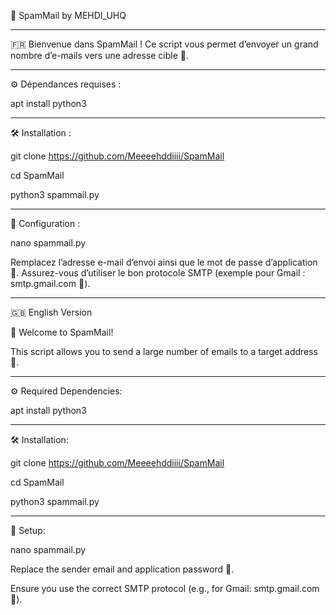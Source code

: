 🚀 SpamMail by MEHDI_UHQ

************************************************************************************************************************************

🇫🇷 Bienvenue dans SpamMail !
Ce script vous permet d’envoyer un grand nombre d’e-mails vers une adresse cible 📩.

************************************************************************************************************************************

⚙️ Dépendances requises :

apt install python3

************************************************************************************************************************************

🛠️ Installation :

git clone https://github.com/Meeeehddiiii/SpamMail

cd SpamMail

python3 spammail.py

************************************************************************************************************************************

🔧 Configuration :

nano spammail.py

Remplacez l’adresse e-mail d’envoi ainsi que le mot de passe d’application 🔑.
Assurez-vous d’utiliser le bon protocole SMTP (exemple pour Gmail : smtp.gmail.com 📧).

************************************************************************************************************************************


🇬🇧 English Version

👋 Welcome to SpamMail!

This script allows you to send a large number of emails to a target address 📩.

************************************************************************************************************************************

⚙️ Required Dependencies:

apt install python3

************************************************************************************************************************************

🛠️ Installation:

git clone https://github.com/Meeeehddiiii/SpamMail

cd SpamMail

python3 spammail.py

************************************************************************************************************************************

🔧 Setup:

nano spammail.py

Replace the sender email and application password 🔑.

Ensure you use the correct SMTP protocol (e.g., for Gmail: smtp.gmail.com 📧).

